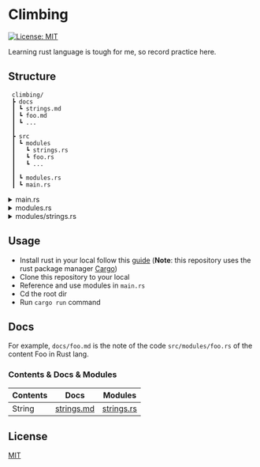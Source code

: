 # Climbing
[![License: MIT](https://img.shields.io/badge/License-MIT-yellow.svg)](https://github.com/deranson/climbing/blob/main/LICENSE)

Learning rust language is tough for me, so record practice here.

## Structure
```
 climbing/
 ┣ docs
 ┃ ┗ strings.md
 ┃ ┗ foo.md
 ┃ ┗ ...
 ┃
 ┣ src
 ┃ ┗ modules
 ┃   ┗ strings.rs
 ┃   ┗ foo.rs
 ┃   ┗ ...
 ┃
 ┃ ┗ modules.rs
 ┃ ┗ main.rs
```

<details>
 <summary>main.rs</summary>
 
 ```
mod modules;

use modules::strings::qstring;

fn main() {
    let quote = qstring("Learning rust language is tough for me, so record practice here");

    println!("{}", quote);
}
...
```
</details>

<details>
 <summary>modules.rs</summary>
 
```
pub mod strings;

...
```
</details>

<details>
 <summary>modules/strings.rs</summary>
 
```
/// Create String from &str directly

pub fn qstring(str: &str) -> String {
    String::from(str)
}

...
```
</details>

## Usage

- Install rust in your local follow this [guide](https://www.rust-lang.org/tools/install) (**Note**: this repository uses the rust package manager [Cargo](https://doc.rust-lang.org/cargo/))
- Clone this repository to your local
- Reference and use modules in `main.rs`
- Cd the root dir
- Run `cargo run` command

## Docs
For example, `docs/foo.md` is the note of the code `src/modules/foo.rs` of the content Foo in Rust lang.
### **Contents** & **Docs** & **Modules**
| Contents | Docs | Modules |
| --- | --- | --- |
| String | [strings.md](docs/strings.md) | [strings.rs](src/modules/strings.rs) |


## License
[MIT](https://github.com/deranson/climbing/blob/main/LICENSE)
